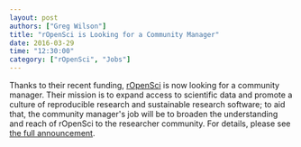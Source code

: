 ```yaml
---
layout: post
authors: ["Greg Wilson"]
title: "rOpenSci is Looking for a Community Manager"
date: 2016-03-29
time: "12:30:00"
category: ["rOpenSci", "Jobs"]
---
```


Thanks to their recent funding,
[rOpenSci](http://ropensci.org/) is now looking for a community manager.
Their mission is to expand access to scientific data
and promote a culture of reproducible research and sustainable research software;
to aid that,
the community manager's job will be
to broaden the understanding and reach of rOpenSci to the researcher community.
For details,
please see [the full announcement](http://ropensci.org/blog/2016/03/10/community-manager-position).
